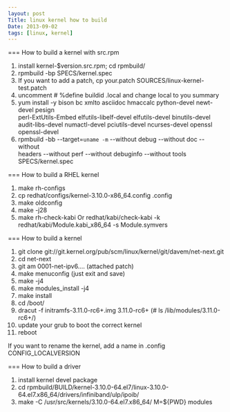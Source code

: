 ```yaml
---
layout: post
Title: linux kernel how to build
Date: 2013-09-02
tags: [linux, kernel]
---
```



=== How to build a kernel with src.rpm

1. install kernel-$version.src.rpm; cd rpmbuild/
2. rpmbuild -bp SPECS/kernel.spec
3. If you want to add a patch, cp your.patch SOURCES/linux-kernel-test.patch
4. uncomment # %define buildid .local and change local to you summary
4. yum install -y bison bc xmlto asciidoc hmaccalc python-devel newt-devel pesign \
   perl-ExtUtils-Embed elfutils-libelf-devel elfutils-devel binutils-devel \
   audit-libs-devel numactl-devel pciutils-devel ncurses-devel openssl openssl-devel
5. rpmbuild -bb --target=`uname -m` --without debug --without doc --without \
headers --without perf --without debuginfo --without tools SPECS/kernel.spec


=== How to build a RHEL kernel
1. make rh-configs
2. cp redhat/configs/kernel-3.10.0-x86_64.config .config
3. make oldconfig
4. make -j28
5. make rh-check-kabi Or redhat/kabi/check-kabi -k redhat/kabi/Module.kabi_x86_64 -s Module.symvers

=== How to build a kernel

1. git clone git://git.kernel.org/pub/scm/linux/kernel/git/davem/net-next.git
2. cd net-next
3. git am 0001-net-ipv6.... (attached patch)
4. make menuconfig (just exit and save)
5. make -j4
6. make modules_install -j4
7. make install
8. cd /boot/
9. dracut -f initramfs-3.11.0-rc6+.img 3.11.0-rc6+ (# ls /lib/modules/3.11.0-rc6+/)
10. update your grub to boot the correct kernel
11. reboot

If you want to rename the kernel, add a name in .config CONFIG_LOCALVERSION


=== How to build a driver

1. install kernel devel package
2. cd rpmbuild/BUILD/kernel-3.10.0-64.el7/linux-3.10.0-64.el7.x86_64/drivers/infiniband/ulp/ipoib/
3. make -C /usr/src/kernels/3.10.0-64.el7.x86_64/ M=${PWD} modules
